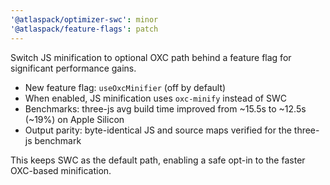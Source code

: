 ```yaml
---
'@atlaspack/optimizer-swc': minor
'@atlaspack/feature-flags': patch
---
```


Switch JS minification to optional OXC path behind a feature flag for significant performance gains.

- New feature flag: `useOxcMinifier` (off by default)
- When enabled, JS minification uses `oxc-minify` instead of SWC
- Benchmarks: three-js avg build time improved from ~15.5s to ~12.5s (~19%) on Apple Silicon
- Output parity: byte-identical JS and source maps verified for the three-js benchmark

This keeps SWC as the default path, enabling a safe opt-in to the faster OXC-based minification.
